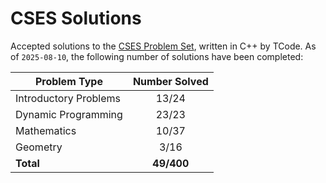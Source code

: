 # CSES Solutions

Accepted solutions to the [CSES Problem Set](https://cses.fi/problemset/), written in C++ by TCode. As of `2025-08-10`, the following number of solutions have been completed:

| Problem Type          | Number Solved |
|-----------------------|:-------------:|
| Introductory Problems |     13/24      |
| Dynamic Programming   |     23/23     |
| Mathematics           |     10/37     |
| Geometry              |     3/16      |
| **Total**             |   **49/400**  |

